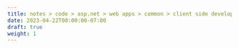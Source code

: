 ```yaml
---
title: notes > code > asp.net > web apps > common > client side development > browser link
date: 2023-04-22T00:00:00-07:00
draft: true
weight: 1
---
```

